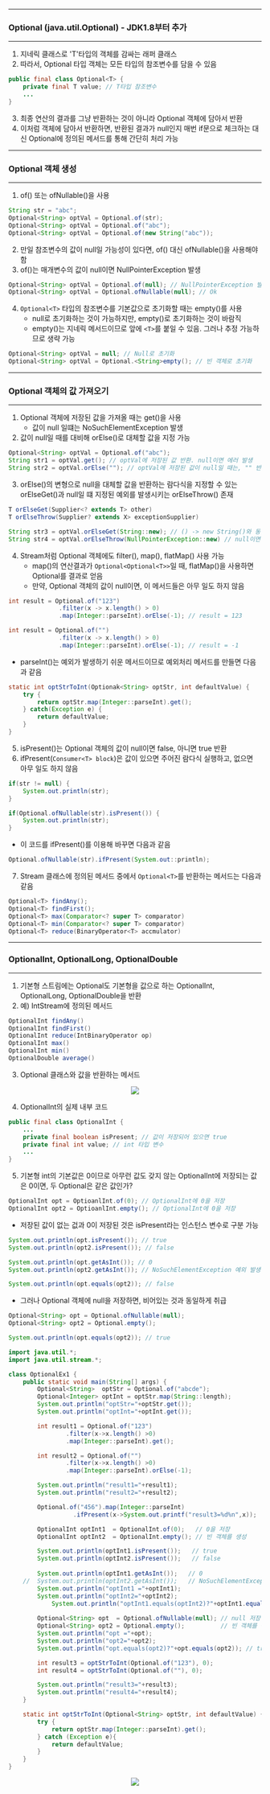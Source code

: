 -----
### Optional<T> (java.util.Optional) - JDK1.8부터 추가
-----
1. 지네릭 클래스로 'T'타입의 객체를 감싸는 래퍼 클래스
2. 따라서, Optional 타입 객체는 모든 타입의 참조변수를 담을 수 있음
```java
public final class Optional<T> {
    private final T value; // T타입 참조변수
    ...
}
```

3. 최종 연산의 결과를 그냥 반환하는 것이 아니라 Optional 객체에 담아서 반환
4. 이처럼 객체에 담아서 반환하면, 반환된 결과가 null인지 매번 if문으로 체크하는 대신 Optional에 정의된 메서드를 통해 간단히 처리 가능

-----
### Optional 객체 생성
-----
1. of() 또는 ofNullable()을 사용
```java
String str = "abc";
Optional<String> optVal = Optional.of(str);
Optional<String> optVal = Optional.of("abc");
Optional<String> optVal = Optional.of(new String("abc"));
```

2. 만일 참조변수의 값이 null일 가능성이 있다면, of() 대신 ofNullable()을 사용해야 함
3. of()는 매개변수의 값이 null이면 NullPointerException 발생
```java
Optional<String> optVal = Optional.of(null); // NullPointerException 발생
Optional<String> optVal = Optional.ofNullable(null); // Ok
```

4. ```Optional<T>``` 타입의 참조변수를 기본값으로 초기화할 때는 empty()를 사용
   - null로 초기화하는 것이 가능하지만, empty()로 초기화하는 것이 바람직
   - empty()는 지네릭 메서드이므로 앞에 ```<T>```를 붙일 수 있음. 그러나 추정 가능하므로 생략 가능
```java
Optional<String> optVal = null; // Null로 초기화
Optional<String> optVal = Optional.<String>empty(); // 빈 객체로 초기화
```

-----
### Optional 객체의 값 가져오기
-----
1. Optional 객체에 저장된 값을 가져올 때는 get()을 사용
   - 값이 null 일떄는 NoSuchElementException 발생
2. 값이 null일 때를 대비해 orElse()로 대체할 값을 지정 가능
```java
Optional<String> optVal = Optional.of("abc");
String str1 = optVal.get(); // optVal에 저장된 값 반환. null이면 에러 발생
String str2 = optVal.orElse(""); // optVal에 저장된 값이 null일 때는, "" 반환
```

3. orElse()의 변형으로 null을 대체할 값을 반환하는 람다식을 지정할 수 있는 orElseGet()과 null일 떄 지정된 예외를 발생시키는 orElseThrow() 존재
```java
T orElseGet(Supplier<? extends T> other)
T orElseThrow(Supplier? extends X> exceptionSupplier)
```
```java
String str3 = optVal.orElseGet(String::new); // () -> new String()와 동일
String str4 = optVal.orElseThrow(NullPointerException::new) // null이면 예외 발생
```

4. Stream처럼 Optional 객체에도 filter(), map(), flatMap() 사용 가능
   - map()의 연산결과가 ```Optional<Optional<T>>```일 때, flatMap()을 사용하면 Optional<T>를 결과로 얻음
   - 만약, Optional 객체의 값이 null이면, 이 메서드들은 아무 일도 하지 않음
```java
int result = Optional.of("123")
              .filter(x -> x.length() > 0)
              .map(Integer::parseInt).orElse(-1); // result = 123
```
```java
int result = Optional.of("")
              .filter(x -> x.length() > 0)
              .map(Integer::parseInt).orElse(-1); // result = -1
```

  - parseInt()는 예외가 발생하기 쉬운 메서드이므로 예외처리 메서드를 만들면 다음과 같음
```java
static int optStrToInt(Optionak<String> optStr, int defaultValue) {
    try {
        return optStr.map(Integer::parseInt).get();
    } catch(Exception e) {
        return defaultValue;
    }
}
```

5. isPresent()는 Optional 객체의 값이 null이면 false, 아니면 true 반환
6. ifPresent(```Consumer<T> block```)은 값이 있으면 주어진 람다식 실행하고, 없으면 아무 일도 하지 않음
```java
if(str != null) {
    System.out.println(str);
}
```
```java
if(Optional.ofNullable(str).isPresent()) {
    System.out.println(str);
}
```
  - 이 코드를 ifPresent()를 이용해 바꾸면 다음과 같음
```java
Optional.ofNullable(str).ifPresent(System.out::println);
```

7. Stream 클래스에 정의된 메서드 중에서 ```Optional<T>```를 반환하는 메서드는 다음과 같음
```java
Optional<T> findAny();
Optional<T> findFirst();
Optional<T> max(Comparator<? super T> comparator)
Optional<T> min(Comparator<? super T> comparator)
Optional<T> reduce(BinaryOperator<T> accmulator)
```

-----
### OptionalInt, OptionalLong, OptionalDouble
-----
1. 기본형 스트림에는 Optional도 기본형을 값으로 하는 OptionalInt, OptionalLong, OptionalDouble을 반환
2. 예) IntStream에 정의된 메서드
```java
OptionalInt findAny()
OptionalInt findFirst()
OptionalInt reduce(IntBinaryOperator op)
OptionalInt max()
OptionalInt min()
OptionalDouble average()
```

3. Optional 클래스와 값을 반환하는 메서드
<div align="center">
<img src="https://github.com/sooyounghan/Java/assets/34672301/a262ea1b-7b12-4050-9e48-4b713f8142e5">
</div>

4. OptionalInt의 실제 내부 코드
```java
public final class OptionalInt {
    ...
    private final boolean isPresent; // 값이 저장되어 있으면 true
    private final int value; // int 타입 변수
    ...
}
```

5. 기본형 int의 기본값은 0이므로 아무런 값도 갖지 않는 OptionalInt에 저장되는 값은 0이면, 두 Optional은 같은 값인가?
```java
OptionalInt opt = OptioanlInt.of(0); // OptionalInt에 0을 저장
OptionalInt opt2 = OptioanlInt.empty(); // OptionalInt에 0을 저장
```
  - 저장된 값이 없는 겂과 0이 저장된 것은 isPresent라는 인스턴스 변수로 구분 가능
```java
System.out.println(opt.isPresent()); // true
System.out.println(opt2.isPresent()); // false

System.out.println(opt.getAsInt()); // 0
System.out.println(opt2.getAsInt()); // NoSuchElementException 예외 발생

System.out.println(opt.equals(opt2)); // false
```

  - 그러나 Optional 객체에 null을 저장하면, 비어있는 것과 동일하게 취급
```java
Optional<String> opt = Optional.ofNullable(null);
Optional<String> opt2 = Optional.empty();

System.out.println(opt.equals(opt2)); // true
```

```java
import java.util.*;
import java.util.stream.*;

class OptionalEx1 {
	public static void main(String[] args) {
		Optional<String>  optStr = Optional.of("abcde");
		Optional<Integer> optInt = optStr.map(String::length);
		System.out.println("optStr="+optStr.get());
		System.out.println("optInt="+optInt.get());

		int result1 = Optional.of("123")
				.filter(x->x.length() >0)
				.map(Integer::parseInt).get();

		int result2 = Optional.of("")
				.filter(x->x.length() >0)
				.map(Integer::parseInt).orElse(-1);

		System.out.println("result1="+result1);
		System.out.println("result2="+result2);

		Optional.of("456").map(Integer::parseInt)
				  .ifPresent(x->System.out.printf("result3=%d%n",x));

		OptionalInt optInt1  = OptionalInt.of(0);   // 0을 저장
		OptionalInt optInt2  = OptionalInt.empty(); // 빈 객체를 생성

		System.out.println(optInt1.isPresent());   // true
		System.out.println(optInt2.isPresent());   // false
		
		System.out.println(optInt1.getAsInt());   // 0
	//	System.out.println(optInt2.getAsInt());   // NoSuchElementException
		System.out.println("optInt1 ="+optInt1);
		System.out.println("optInt2="+optInt2);
	     	System.out.println("optInt1.equals(optInt2)?"+optInt1.equals(optInt2));
	
		Optional<String> opt  = Optional.ofNullable(null); // null 저장
		Optional<String> opt2 = Optional.empty();          // 빈 객체를 생성
		System.out.println("opt ="+opt);
		System.out.println("opt2="+opt2);
		System.out.println("opt.equals(opt2)?"+opt.equals(opt2)); // true

		int result3 = optStrToInt(Optional.of("123"), 0);
		int result4 = optStrToInt(Optional.of(""), 0);

		System.out.println("result3="+result3);
		System.out.println("result4="+result4);
	}

	static int optStrToInt(Optional<String> optStr, int defaultValue) {
		try {
			return optStr.map(Integer::parseInt).get();
		} catch (Exception e){
			return defaultValue;
		}			
	}
}
```
<div align="center">
<img src="https://github.com/sooyounghan/Java/assets/34672301/ff66c407-76c6-46e7-a70c-74e5a0c23991">
</div>
